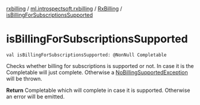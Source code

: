 [rxbilling](../../index.md) / [ml.introspectsoft.rxbilling](../index.md) / [RxBilling](index.md) / [isBillingForSubscriptionsSupported](./is-billing-for-subscriptions-supported.md)

# isBillingForSubscriptionsSupported

`val isBillingForSubscriptionsSupported: @NonNull Completable`

Checks whether billing for subscriptions is supported or not.
In case it is the Completable will just complete.
Otherwise a [NoBillingSupportedException](../-no-billing-supported-exception/index.md) will be thrown.

**Return**
Completable which will complete in case it is supported. Otherwise an error will be emitted.

